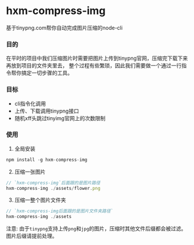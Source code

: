 # hxm-compress-img
基于tinypng.com帮你自动完成图片压缩的node-cli

### 目的
在平时的项目中我们压缩图片时需要把图片上传到tinypng官网，压缩完下载下来再放到项目的文件夹里去，
整个过程有些繁琐，因此我们需要做一个通过一行指令帮你搞定一切步骤的工具。

### 目标
* cli指令化调用
* 上传、下载调用tinypng接口
* 随机xff头跳过tinyimg官网上的次数限制

### 使用
1. 全局安装
```javascript
npm install -g hxm-compress-img
```

2. 压缩一张图片
```javascript
// `hxm-compress-img`后面跟的是图片路径
hxm-compress-img ./assets/flower.png
```

3. 压缩一整个图片文件夹
```javascript
// `hxm-compress-img后面跟的是图片文件夹路径`
hxm-compress-img ./assets
```

注意: 由于`tinypng`支持上传`png`和`jpg`的图片，压缩时其他文件后缀都会被过滤。图片后缀请提前处理。
